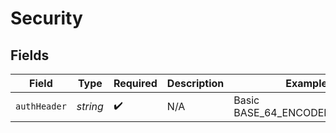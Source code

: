 # Security


## Fields

| Field                          | Type                           | Required                       | Description                    | Example                        |
| ------------------------------ | ------------------------------ | ------------------------------ | ------------------------------ | ------------------------------ |
| `authHeader`                   | *string*                       | :heavy_check_mark:             | N/A                            | Basic BASE_64_ENCODED(API_KEY) |